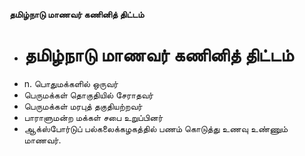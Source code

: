 **தமிழ்நாடு மாணவர் கணினித் திட்டம்**
- # தமிழ்நாடு மாணவர் கணினித் திட்டம்
- n. பொதுமக்களில் ஒருவர்
- பெருமக்கள் தொகுதியில் சேராதவர்
- பெருமக்கள் மரபுத் தகுதியற்றவர்
- பாராளுமன்ற மக்கள் சபை உறுப்பினர்
- ஆக்ஸ்போர்டுப் பல்கலைக்கழகத்தில் பணம் கொடுத்து உணவு உண்ணும் மாணவர்.

